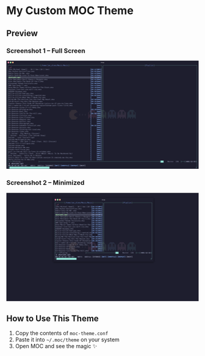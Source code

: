 # My Custom MOC Theme

## Preview

### Screenshot 1 – Full Screen
![Screenshot 1](./moc_1.png)

### Screenshot 2 – Minimized
![Screenshot 2](./moc_2.png)


## How to Use This Theme

1. Copy the contents of `moc-theme.conf`
2. Paste it into `~/.moc/theme` on your system
3. Open MOC and see the magic ✨
